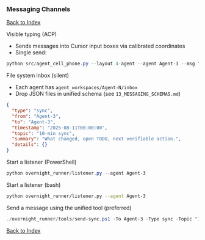 ### Messaging Channels

[Back to Index](00_INDEX.md)

Visible typing (ACP)
- Sends messages into Cursor input boxes via calibrated coordinates
- Single send:
```powershell
python src/agent_cell_phone.py --layout 4-agent --agent Agent-3 --msg "[RESUME] Resume autonomous development" --tag resume
```

File system inbox (silent)
- Each agent has `agent_workspaces/Agent-N/inbox`
- Drop JSON files in unified schema (see `13_MESSAGING_SCHEMAS.md`)
```json
{
  "type": "sync",
  "from": "Agent-3",
  "to": "Agent-3",
  "timestamp": "2025-08-11T08:00:00",
  "topic": "10-min sync",
  "summary": "What changed, open TODO, next verifiable action.",
  "details": {}
}
```

Start a listener (PowerShell)
```powershell
python overnight_runner/listener.py --agent Agent-3
```

Start a listener (bash)
```bash
python overnight_runner/listener.py --agent Agent-3
```

Send a message using the unified tool (preferred)
```powershell
./overnight_runner/tools/send-sync.ps1 -To Agent-3 -Type sync -Topic "10-min sync" -Summary "What changed, TODO, next" -From Agent-3
```




[Back to Index](00_INDEX.md)
